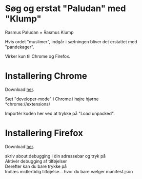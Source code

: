 # Søg og erstat "Paludan" med "Klump"

Rasmus Paludan = Rasmus Klump

Hvis ordet "muslimer", indgår i sætningen bliver det erstattet med "pandekager".

Virker kun til Chrome og Firefox.

# Installering Chrome
Download <a href="https://github.com/tykfyr/Rasmus-Pandekage/releases/tag/v1.1">her</a>.
<p>Sæt "developer-mode" i Chrome i højre hjørne <br />
*chrome://extensions/<br />

Importér koden her ved at trykke på "Load unpacked".

</p>

# Installering Firefox
Download <a href="https://github.com/tykfyr/Rasmus-Pandekage/releases/tag/v1.1">her</a>.
<p>skriv about:debugging i din adressebar og tryk på<br />
Aktivér debugging af tilføjelser<br />
Derefter kan du bare trykke på<br /> 
Indlæs midlertidig tilføjelse… hvor du bare vælger manifest.json



</p>
